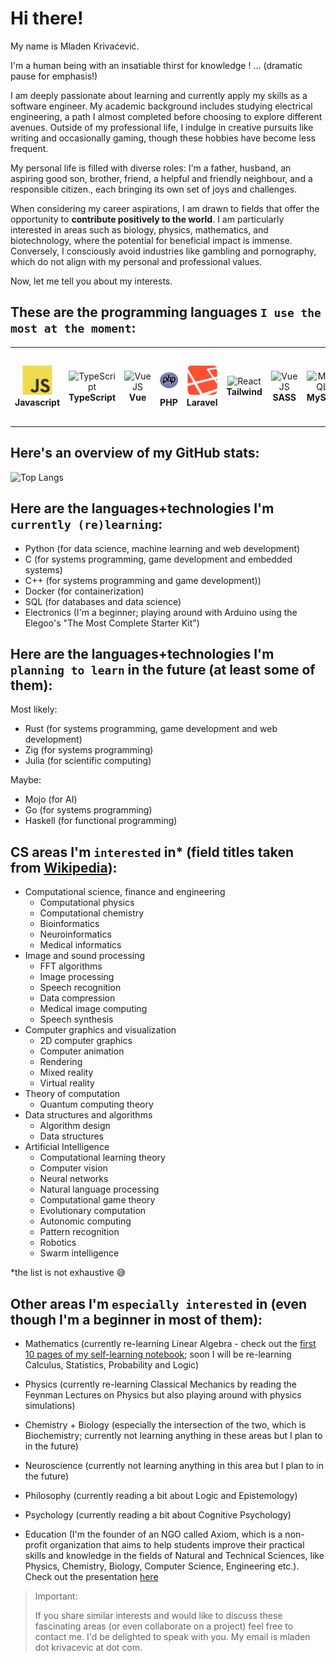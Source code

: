 # Hi there!

My name is Mladen Krivaćević.

I'm a human being with an insatiable thirst for knowledge ! ... (dramatic pause for emphasis!)

I am deeply passionate about learning and currently apply my skills as a software engineer. My academic background includes studying electrical engineering, a path I almost completed before choosing to explore different avenues. Outside of my professional life, I indulge in creative pursuits like writing and occasionally gaming, though these hobbies have become less frequent.

My personal life is filled with diverse roles: I'm a father, husband, an aspiring good son, brother, friend, a helpful and friendly neighbour, and a responsible citizen., each bringing its own set of joys and challenges.

When considering my career aspirations, I am drawn to fields that offer the opportunity to **contribute positively to the world**. I am particularly interested in areas such as biology, physics, mathematics, and biotechnology, where the potential for beneficial impact is immense. Conversely, I consciously avoid industries like gambling and pornography, which do not align with my personal and professional values.

Now, let me tell you about my interests.

## These are the programming languages `I use the most at the moment`:

<table>
  <tbody>
    <tr>
        <td align="center" height="121" width="100">
        <img src="https://raw.githubusercontent.com/devicons/devicon/master/icons/javascript/javascript-original.svg" alt="javascript" width="48" height="48" style="max-width: 100%;"/>
        <br><strong>Javascript</strong>
    </td>
    <td align="center" height="121" width="100">
      <img src="https://cdn.jsdelivr.net/gh/devicons/devicon/icons/typescript/typescript-plain.svg" width="48" height="48" alt="TypeScript" style="max-width: 100%;">
      <br><strong>TypeScript</strong>
    </td>
    <td align="center" height="121" width="100">
      <img src="https://cdn.jsdelivr.net/gh/devicons/devicon/icons/vuejs/vuejs-original.svg" width="48" height="48" alt="VueJS" style="max-width: 100%;">
      <br><strong>Vue</strong>
    </td>
    <td align="center" height="121" width="100">
        <img src="https://raw.githubusercontent.com/devicons/devicon/master/icons/php/php-original.svg" alt="javascript" width="48" height="48" style="max-width: 100%;"/>
        <br><strong>PHP</strong>
    </td>
    <td align="center" height="121" width="100">
        <img src="https://raw.githubusercontent.com/devicons/devicon/master/icons/laravel/laravel-plain.svg" alt="javascript" width="48" height="48" style="max-width: 100%;"/>
        <br><strong>Laravel</strong>
    </td>
    <td align="center" height="121" width="100">
      <img src="https://cdn.jsdelivr.net/gh/devicons/devicon/icons/tailwindcss/tailwindcss-plain.svg" width="48" height="48" alt="React" style="max-width: 100%;">
      <br><strong>Tailwind</strong>
    </td>
     <td align="center" height="121" width="100">
      <img src="https://cdn.jsdelivr.net/gh/devicons/devicon/icons/sass/sass-original.svg" width="48" height="48" alt="VueJS" style="max-width: 100%;">
      <br><strong>SASS</strong>
    </td>
    <td align="center" height="121" width="100">
      <img src="https://cdn.jsdelivr.net/gh/devicons/devicon/icons/mysql/mysql-original.svg" width="48" height="48" alt="MySQL" style="max-width: 100%;">
      <br><strong>MySQL</strong>
    </td>
    <td align="center" height="121" width="100">
      <img src="https://cdn.jsdelivr.net/gh/devicons/devicon/icons/docker/docker-original.svg" width="48" height="48" alt="Docker" style="max-width: 100%;">
      <br><strong>Docker</strong>
    </td>
  </tr>
</tbody></table>

## Here's an overview of my GitHub stats:

![Top Langs](https://github-readme-stats.vercel.app/api/top-langs/?username=mladen&layout=compact)

## Here are the languages+technologies I'm `currently (re)learning`:

- Python (for data science, machine learning and web development)
- C (for systems programming, game development and embedded systems)
- C++ (for systems programming and game development))
- Docker (for containerization)
- SQL (for databases and data science)
- Electronics (I'm a beginner; playing around with Arduino using the Elegoo's "The Most Complete Starter Kit")

## Here are the languages+technologies I'm `planning to learn` in the future (at least some of them):

Most likely:

- Rust (for systems programming, game development and web development)
- Zig (for systems programming)
- Julia (for scientific computing)

Maybe:

- Mojo (for AI)
- Go (for systems programming)
- Haskell (for functional programming)

## CS areas I'm `interested` in\* (field titles taken from [Wikipedia](https://en.wikipedia.org/wiki/Computer_science)):

- Computational science, finance and engineering
  - Computational physics
  - Computational chemistry
  - Bioinformatics
  - Neuroinformatics
  - Medical informatics
- Image and sound processing
  - FFT algorithms
  - Image processing
  - Speech recognition
  - Data compression
  - Medical image computing
  - Speech synthesis
- Computer graphics and visualization
  - 2D computer graphics
  - Computer animation
  - Rendering
  - Mixed reality
  - Virtual reality
- Theory of computation
  - Quantum computing theory
- Data structures and algorithms
  - Algorithm design
  - Data structures
- Artificial Intelligence
  - Computational learning theory
  - Computer vision
  - Neural networks
  - Natural language processing
  - Computational game theory
  - Evolutionary computation
  - Autonomic computing
  - Pattern recognition
  - Robotics
  - Swarm intelligence

\*the list is not exhaustive :sweat_smile:

## Other areas I'm `especially interested` in (even though I'm a beginner in most of them):

- Mathematics (currently re-learning Linear Algebra - check out the [first 10 pages of my self-learning notebook](https://drive.google.com/file/d/1xnGnLHTG0R2OPtLmADXhx_KDQZT7r5ZS/view?usp=drive_link); soon I will be re-learning Calculus, Statistics, Probability and Logic)
- Physics (currently re-learning Classical Mechanics by reading the Feynman Lectures on Physics but also playing around with physics simulations)
- Chemistry + Biology (especially the intersection of the two, which is Biochemistry; currently not learning anything in these areas but I plan to in the future)
- Neuroscience (currently not learning anything in this area but I plan to in the future)
- Philosophy (currently reading a bit about Logic and Epistemology)
- Psychology (currently reading a bit about Cognitive Psychology)

- Education (I'm the founder of an NGO called Axiom, which is a non-profit organization that aims to help students improve their practical skills and knowledge in the fields of Natural and Technical Sciences, like Physics, Chemistry, Biology, Computer Science, Engineering etc.). Check out the presentation [here](https://www.slideshare.net/mladenkrivacevic/aksiom-laboratorija)

> Important:
>
> If you share similar interests and would like to discuss these fascinating areas (or even collaborate on a project) feel free to contact me. I'd be delighted to speak with you. My email is mladen dot krivacevic at <the biggest search engine> dot com.
